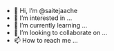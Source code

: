 - 👋 Hi, I’m @saitejaache
- 👀 I’m interested in ...
- 🌱 I’m currently learning ...
- 💞️ I’m looking to collaborate on ...
- 📫 How to reach me ...

<!---
saitejaache/saitejaache is a ✨ special ✨ repository because its `README.md` (this file) appears on your GitHub profile.
You can click the Preview link to take a look at your changes.
--->
